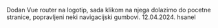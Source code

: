 Dodan Vue router na logotip, sada klikom na njega dolazimo do pocetne stranice, popravljeni neki navigacijski gumbovi. 12.04.2024. hsanel

